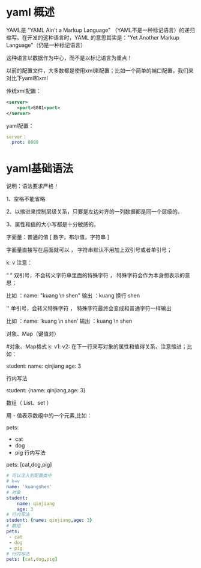 # yaml 概述
YAML是 "YAML Ain't a Markup Language" （YAML不是一种标记语言）的递归缩写。在开发的这种语言时，YAML 的意思其实是："Yet Another Markup Language"（仍是一种标记语言）

这种语言以数据作为中心，而不是以标记语言为重点！

以前的配置文件，大多数都是使用xml来配置；比如一个简单的端口配置，我们来对比下yaml和xml

传统xml配置：

```xml
<server>
    <port>8081<port>
</server>
```
yaml配置：
```yaml
server：
  prot: 8080
```
# yaml基础语法
说明：语法要求严格！

1、空格不能省略

2、以缩进来控制层级关系，只要是左边对齐的一列数据都是同一个层级的。

3、属性和值的大小写都是十分敏感的。



字面量：普通的值  [ 数字，布尔值，字符串  ]

字面量直接写在后面就可以 ， 字符串默认不用加上双引号或者单引号；

k: v
注意：

“ ” 双引号，不会转义字符串里面的特殊字符 ， 特殊字符会作为本身想表示的意思；

比如 ：name: "kuang \n shen"   输出 ：kuang  换行   shen

'' 单引号，会转义特殊字符 ， 特殊字符最终会变成和普通字符一样输出

比如 ：name: ‘kuang \n shen’   输出 ：kuang  \n   shen


对象、Map（键值对）

#对象、Map格式
k: 
    v1:
    v2:
在下一行来写对象的属性和值得关系，注意缩进；比如：

student:
    name: qinjiang
    age: 3

行内写法

student: {name: qinjiang,age: 3}


数组（ List、set ）

用 - 值表示数组中的一个元素,比如：

pets:
 - cat
 - dog
 - pig
行内写法

pets: [cat,dog,pig]

```yaml
# 可以注入到配置类中
# k=v
name: 'kuangshen'
# 对象
student:
    name: qinjiang
    age: 3
# 行内写法
student: {name: qinjiang,age: 3}
# 数组
pets:
 - cat
 - dog
 - pig
# 行内写法
pets: [cat,dog,pig]
```
